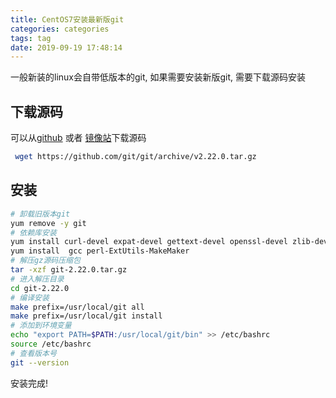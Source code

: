 ```yaml
---
title: CentOS7安装最新版git
categories: categories
tags: tag
date: 2019-09-19 17:48:14
---
```


一般新装的linux会自带低版本的git, 如果需要安装新版git, 需要下载源码安装

下载源码
-----------

可以从[github](https://github.com/git/git/releases) 或者 [镜像站](https://mirrors.edge.kernel.org/pub/software/scm/git/)下载源码

```bash
 wget https://github.com/git/git/archive/v2.22.0.tar.gz
```

安装
----

```bash
# 卸载旧版本git
yum remove -y git
# 依赖库安装
yum install curl-devel expat-devel gettext-devel openssl-devel zlib-devel
yum install  gcc perl-ExtUtils-MakeMaker
# 解压gz源码压缩包
tar -xzf git-2.22.0.tar.gz
# 进入解压目录
cd git-2.22.0
# 编译安装
make prefix=/usr/local/git all
make prefix=/usr/local/git install
# 添加到环境变量
echo "export PATH=$PATH:/usr/local/git/bin" >> /etc/bashrc
source /etc/bashrc
# 查看版本号
git --version
```

安装完成!
